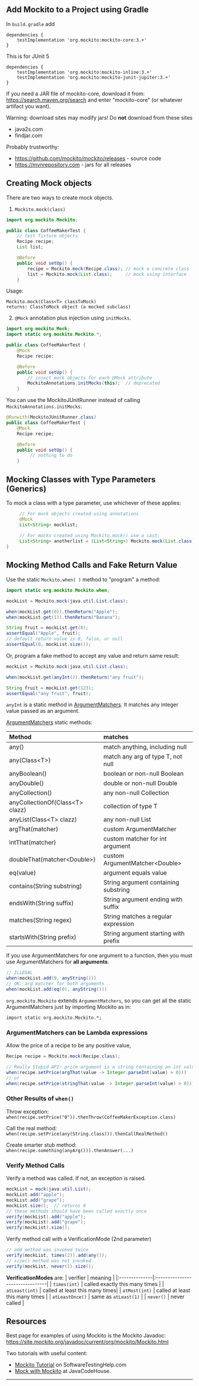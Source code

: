 ## Add Mockito to a Project using Gradle

In `build.gradle` add

```
dependencies {
    testImplementation 'org.mockito:mockito-core:3.+'
}
```

This is for JUnit 5
```
dependencies {
    testImplementation 'org.mockito:mockito-inline:3.+'
    testImplementation 'org.mockito:mockito-junit-jupiter:3.+'
}
```

If you need a JAR file of mockito-core, download it from: <https://search.maven.org/search> and enter "mockito-core" (or whatever artifact you want).

Warning: download sites may modify jars! Do **not** download from these sites
* java2s.com
* findjar.com

Probably trustworthy:
* https://github.com/mockito/mockito/releases - source code
* https://mvnrepository.com - jars for all releases

## Creating Mock objects

There are two ways to create mock objects.

1. `Mockito.mock(class)`

```java
import org.mockito.Mockito;

public class CoffeeMakerTest {
    // test fixture objects
    Recipe recipe;
    List list;

    @Before
    public void setUp() {
        recipe = Mockito.mock(Recipe.class); // mock a concrete class
        list = Mockito.mock(List.class);     // mock using interface 
    }
```

Usage:

    Mockito.mock(Class<T> classToMock)
    returns: ClassToMock object (a mocked subclass)

2. `@Mock` annotation plus injection using `initMocks`.
```java
import org.mockito.Mock;
import static org.mockito.Mockito.*;

public class CoffeeMakerTest {
    @Mock
    Recipe recipe;

    @Before
    public void setUp() {
        // inject mock objects for each @Mock attribute
        MockitoAnnotations.initMocks(this);  // deprecated
    }
```

You can use the MockitoJUnitRunner instead of
calling `MockitoAnnotations.initMocks`:
```java
@Runwith(MockitoJUnitRunner.class)
public class CoffeeMakerTest {
    @Mock
    Recipe recipe;

    @Before
    public void setUp() {
         // nothing to do
    }
```

## Mocking Classes with Type Parameters (Generics)

To mock a class with a type parameter, use whichever of these applies:

```java
     // For mock objects created using annotations
     @Mock
     List<String> mocklist;
     
     // For mocks created using Mockito.mock() use a cast:
     List<String> anotherlist = (List<String>) Mockito.mock(List.class);
}
```

## Mocking Method Calls and Fake Return Value

Use the static `Mockito.when( )` method to "program" a method:

```java
import static org.mockito.Mockito.when;

mockList = Mockito.mock(java.util.List.class);

when(mockList.get(0)).thenReturn("Apple");
when(mockList.get(1)).thenReturn("Banana");

String fruit = mockList.get(0);
assertEqual("Apple", fruit);
// default return value is 0, false, or null
assertEqual(0, mockList.size());
```

Or, program a fake method to accept any value and return same result:

```java
mockList = Mockito.mock(java.util.List.class);

when(mockList.get(anyInt()).thenReturn("any fruit");

String fruit = mockList.get(123);
assertEqual("any fruit", fruit);
```

`anyInt` is a static method in [ArgumentMatchers][ArgumentMatchers]. It matches any integer value passed as an argument.

[ArgumentMatchers][ArgumentMatchers] static methods:

| Method         | matches       |
|:---------------|:--------------|
| any()          | match anything, including null |
| any(Class\<T\>)| match any arg of type T, not null |
| anyBoolean()   | boolean or non-null Boolean |
| anyDouble()    | double or non-null Double |
| anyCollection() | any non-null Collection    |
| anyCollectionOf(Class\<T\> clazz) | collection of type T |
| anyList(Class\<T\> clazz) | any non-null List    |
| argThat(matcher) | custom ArgumentMatcher    |
| intThat(matcher) | custom matcher for int argument |
| doubleThat(matcher\<Double\>) | custom ArgumentMatcher\<Double\>     |
| eq(value)                  | argument equals value                   |
| contains(String substring) | String argument containing substring    |
| endsWith(String suffix)    | String argument ending with suffix      |
| matches(String regex)      | String matches a regular expression     |
| startsWith(String prefix)  | String argument starting with prefix    |

If you use ArgumentMatchers for one argument to a function,
then you must use ArgumentMatchers for **all arguments**.

```java
// ILLEGAL
when(mockList.add(0, anyString()))
// OK: arg matcher for both arguments
when(mockList.add(eq(0), anyString()))
```

`org.mockito.Mockito` extends `ArgumentMatchers`, 
so you can get all the static ArgumentMatchers just by importing Mockito as in:
```
import static org.mockito.Mockito.*;
```

### ArgumentMatchers can be Lambda expressions

[ArgumentMatchers]: https://site.mockito.org/javadoc/current/org/mockito/ArgumentMatchers.html

Allow the price of a recipe to be any positive value,

```java
Recipe recipe = Mockito.mock(Recipe.class);

// Really Stupid API: price argument is a string containing an int value
when(recipe.setPrice(argThat(value -> Integer.parseInt(value) > 0)))
// or
when(recipe.setPrice(stringThat(value -> Integer.parseInt(value) > 0)))
```

### Other Results of `when()`

Throw exception:  `when(recipe.setPrice("0")).thenThrow(CoffeeMakerException.class)`

Call the real method: `when(recipe.setPrice(any(String.class))).thenCallRealMethod()`

Create smarter stub method: `when(recipe.something(anyArg())).thenAnswer(...)`

### Verify Method Calls

Verify a method was called.  If not, an exception is raised.

```java
mockList = mock(java.util.List);
mockList.add("apple");
mockList.add("grape");
mockList.size();  // returns 0
// these methods should have been called exactly once
verify(mockList).add("apple");
verify(mockList).add("grape");
verify(mockList).size();
```

Verify method call with a VerificationMode (2nd parameter)
```java
// add method was invoked twice
verify(mockList, times(2)).add(any());
// size() method was not invoked
verify(mockList, never()).size();
```

**VerificationModes** are:
| verifier      |  meaning                        |
|:--------------|:--------------------------------|
| `times(int)`  |  called exactly this many times |
| `atLeast(int)` | called at least this many times|
| `atMost(int)` | called at least this many times |
| `atLeastOnce()` | same as `atLeast(1)` |
| `never()` | never called |



## Resources

Best page for examples of using Mockito is the Mockito Javadoc:
<https://site.mockito.org/javadoc/current/org/mockito/Mockito.html>

Two tutorials with useful content:

- [Mockito Tutorial](https://www.softwaretestinghelp.com/mockito-tutorial/) on SoftwareTestingHelp.com
- [Mock with Mockito](https://javacodehouse.com/blog/mockito-tutorial/) at JavaCodeHouse.


---


